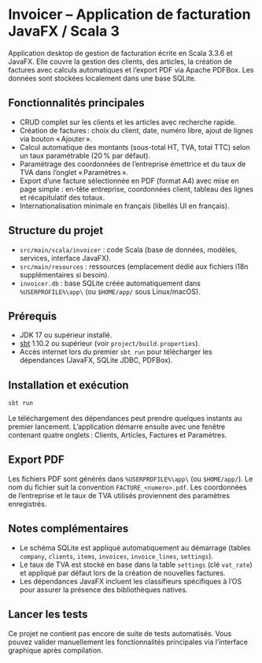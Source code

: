 # Invoicer – Application de facturation JavaFX / Scala 3

Application desktop de gestion de facturation écrite en Scala 3.3.6 et JavaFX. Elle couvre la gestion des clients, des articles, la création de factures avec calculs automatiques et l’export PDF via Apache PDFBox. Les données sont stockées localement dans une base SQLite.

## Fonctionnalités principales
- CRUD complet sur les clients et les articles avec recherche rapide.
- Création de factures : choix du client, date, numéro libre, ajout de lignes via bouton « Ajouter ».
- Calcul automatique des montants (sous-total HT, TVA, total TTC) selon un taux paramétrable (20 % par défaut).
- Paramétrage des coordonnées de l’entreprise émettrice et du taux de TVA dans l’onglet « Paramètres ».
- Export d’une facture sélectionnée en PDF (format A4) avec mise en page simple : en-tête entreprise, coordonnées client, tableau des lignes et récapitulatif des totaux.
- Internationalisation minimale en français (libellés UI en français).

## Structure du projet
- `src/main/scala/invoicer` : code Scala (base de données, modèles, services, interface JavaFX).
- `src/main/resources` : ressources (emplacement dédié aux fichiers i18n supplémentaires si besoin).
- `invoicer.db` : base SQLite créée automatiquement dans `%USERPROFILE%\app\` (ou `$HOME/app/` sous Linux/macOS).

## Prérequis
- JDK 17 ou supérieur installé.
- [sbt](https://www.scala-sbt.org/) 1.10.2 ou supérieur (voir `project/build.properties`).
- Accès internet lors du premier `sbt run` pour télécharger les dépendances (JavaFX, SQLite JDBC, PDFBox).

## Installation et exécution
```bash
sbt run
```
Le téléchargement des dépendances peut prendre quelques instants au premier lancement. L’application démarre ensuite avec une fenêtre contenant quatre onglets : Clients, Articles, Factures et Paramètres.

## Export PDF
Les fichiers PDF sont générés dans `%USERPROFILE%\app\` (ou `$HOME/app/`). Le nom du fichier suit la convention `FACTURE_<numero>.pdf`. Les coordonnées de l’entreprise et le taux de TVA utilisés proviennent des paramètres enregistrés.

## Notes complémentaires
- Le schéma SQLite est appliqué automatiquement au démarrage (tables `company`, `clients`, `items`, `invoices`, `invoice_lines`, `settings`).
- Le taux de TVA est stocké en base dans la table `settings` (clé `vat_rate`) et appliqué par défaut lors de la création de nouvelles factures.
- Les dépendances JavaFX incluent les classifieurs spécifiques à l’OS pour assurer la présence des bibliothèques natives.

## Lancer les tests
Ce projet ne contient pas encore de suite de tests automatisés. Vous pouvez valider manuellement les fonctionnalités principales via l’interface graphique après compilation.
